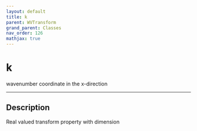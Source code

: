 ```yaml
---
layout: default
title: k
parent: WVTransform
grand_parent: Classes
nav_order: 126
mathjax: true
---
```


#  k

wavenumber coordinate in the x-direction


---

## Description
Real valued transform property with dimension 